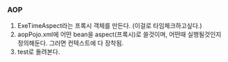 ### AOP
1. ExeTimeAspect라는 프록시 객체를 만든다. (이걸로 타임체크하고싶다.)
2. aopPojo.xml에 어떤 bean을 aspect(프록시)로 쓸것이며, 어떤때 실행될것인지 정의해둔다. 그러면 컨텍스트에 다 장착됨.
3. test로 돌려본다.
